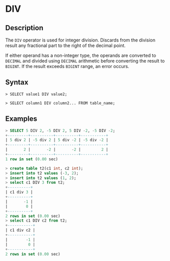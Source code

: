 # **DIV**

## **Description**

The `DIV` operator is used for integer division. Discards from the division result any fractional part to the right of the decimal point.

If either operand has a non-integer type, the operands are converted to `DECIMAL` and divided using `DECIMAL` arithmetic before converting the result to `BIGINT`. If the result exceeds `BIGINT` range, an error occurs.

## **Syntax**

```
> SELECT value1 DIV value2;
```

```
> SELECT column1 DIV column2... FROM table_name;
```

## **Examples**

```sql
> SELECT 5 DIV 2, -5 DIV 2, 5 DIV -2, -5 DIV -2;
+---------+----------+----------+-----------+
| 5 div 2 | -5 div 2 | 5 div -2 | -5 div -2 |
+---------+----------+----------+-----------+
|       2 |       -2 |       -2 |         2 |
+---------+----------+----------+-----------+
1 row in set (0.00 sec)
```

```sql
> create table t2(c1 int, c2 int);
> insert into t2 values (-3, 2);
> insert into t2 values (1, 2);
> select c1 DIV 3 from t2;
+----------+
| c1 div 3 |
+----------+
|       -1 |
|        0 |
+----------+
2 rows in set (0.00 sec)
> select c1 DIV c2 from t2;
+-----------+
| c1 div c2 |
+-----------+
|        -1 |
|         0 |
+-----------+
2 rows in set (0.00 sec)
```
